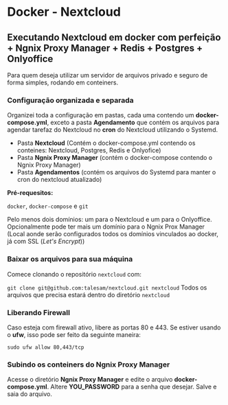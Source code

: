 # Docker - Nextcloud
## Executando Nextcloud em docker com perfeição + Ngnix Proxy Manager + Redis + Postgres + Onlyoffice

Para quem deseja utilizar um servidor de arquivos privado e seguro de forma simples, rodando em conteiners.



### Configuração organizada e separada
Organizei toda a configuração em pastas, cada uma contendo um **docker-compose.yml**, exceto a pasta **Agendamento** que contém os arquivos para agendar tarefaz do Nextcloud no **cron** do Nextcloud utilizando o Systemd.

- Pasta **Nextcloud** (Contém o docker-compose.yml contendo os conteines: Nextcloud, Postgres, Redis e Onlyofice)
- Pasta **Ngnix Proxy Manager** (contém o docker-compose contendo o Ngnix Proxy Manager)
- Pasta **Agendamentos** (contém os arquivos do Systemd para manter o cron do nextcloud atualizado)

**Pré-requesitos:**

`docker`, `docker-compose` e `git`

Pelo menos dois domínios: um para o Nextcloud e um para o Onlyoffice. Opcionalmente pode ter mais um domínio para o Ngnix Prox Manager (Local aonde serão configurados todos os domínios vinculados ao docker, já com SSL (*Let's Encrypt*))



### Baixar os arquivos para sua máquina

Comece clonando o repositório `nextcloud` com:

`git clone git@github.com:talesam/nextcloud.git nextcloud`
Todos os arquivos que precisa estará dentro do diretório `nextcloud`



### Liberando Firewall
Caso esteja com firewall ativo, libere as portas 80 e 443. Se estiver usando o **ufw**, isso pode ser feito da seguinte maneira:

`sudo ufw allow 80,443/tcp`



### Subindo os conteiners do Ngnix Proxy Manager
Acesse o diretório **Ngnix Proxy Manager** e edite o arquivo **docker-compose.yml**. Altere **YOU_PASSWORD** para a senha que desejar. Salve e saia do arquivo.

